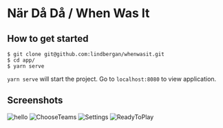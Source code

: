 När Då Då / When Was It
=====

## How to get started

```
$ git clone git@github.com:lindbergan/whenwasit.git
$ cd app/
$ yarn serve
```
`yarn serve` will start the project. Go to `localhost:8080` to view application.

## Screenshots
![hello](screenshots/hello.png)
![ChooseTeams](screenshots/chooseTeam.png)
![Settings](screenshots/settings.png)
![ReadyToPlay](screenshots/readyToPlay.png)
